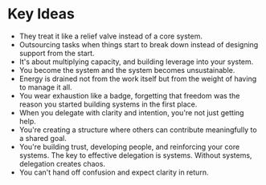 # Key Ideas

- They treat it like a relief valve instead of a core system.
- Outsourcing tasks when things start to break down instead of designing support from the start.
- It's about multiplying capacity, and building leverage into your system.
- You become the system and the system becomes unsustainable.
- Energy is drained not from the work itself but from the weight of having to manage it all.
- You wear exhaustion like a badge, forgetting that freedom was the reason you started building systems in the first place.
- When you delegate with clarity and intention, you're not just getting help.
- You're creating a structure where others can contribute meaningfully to a shared goal.
- You're building trust, developing people, and reinforcing your core systems. The key to effective delegation is systems. Without systems, delegation creates chaos.
- You can't hand off confusion and expect clarity in return.
